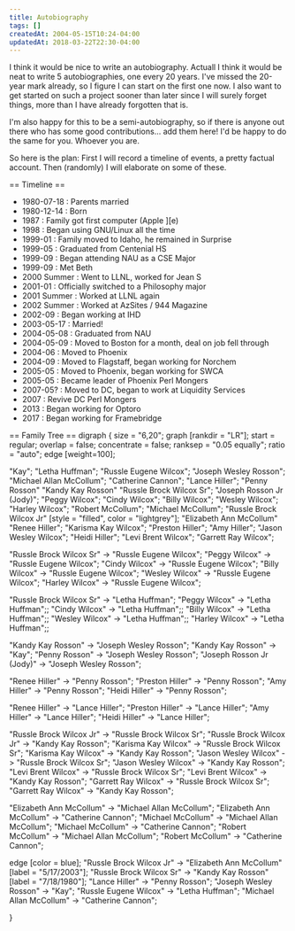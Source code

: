 ```yaml
---
title: Autobiography
tags: []
createdAt: 2004-05-15T10:24-04:00
updatedAt: 2018-03-22T22:30-04:00
---
```


I think it would be nice to write an autobiography. Actuall I think it would be neat to write 5 autobiographies, one every 20 years. I've missed the 20-year mark already, so I figure I can start on the first one now. I also want to get started on such a project sooner than later since I will surely forget things, more than I have already forgotten that is.

I'm also happy for this to be a semi-autobiography, so if there is anyone out there who has some good contributions... add them here! I'd be happy to do the same for you. Whoever you are.

So here is the plan: First I will record a timeline of events, a pretty factual account. Then (randomly) I will elaborate on some of these.

== Timeline ==
* 1980-07-18 : Parents married
* 1980-12-14 : Born
* 1987 : Family got first computer (Apple ][e)
* 1998 : Began using GNU/Linux all the time
* 1999-01 : Family moved to Idaho, he remained in Surprise
* 1999-05 : Graduated from Centenial HS
* 1999-09 : Began attending NAU as a CSE Major
* 1999-09 : Met Beth
* 2000 Summer : Went to LLNL, worked for Jean S
* 2001-01 : Officially switched to a Philosophy major
* 2001 Summer : Worked at LLNL again
* 2002 Summer : Worked at AzSites / 944 Magazine
* 2002-09 : Began working at IHD
* 2003-05-17 : Married!
* 2004-05-08 : Graduated from NAU
* 2004-05-09 : Moved to Boston for a month, deal on job fell through
* 2004-06 : Moved to Phoenix
* 2004-09 : Moved to Flagstaff, began working for Norchem
* 2005-05 : Moved to Phoenix, began working for SWCA
* 2005-05 : Became leader of Phoenix Perl Mongers
* 2007-05? : Moved to DC, began to work at Liquidity Services
* 2007 : Revive DC Perl Mongers
* 2013 : Began working for Optoro
* 2017 : Began working for Framebridge

== Family Tree ==
<graph>
digraph {
  size = "6,20";
  graph [rankdir = "LR"];
  start = regular;
  overlap = false;
  concentrate = false;
  ranksep = "0.05 equally";
  ratio = "auto";
  edge [weight=100];

  "Kay";
  "Letha Huffman";
  "Russle Eugene Wilcox";
  "Joseph Wesley Rosson";
  "Michael Allan McCollum";
  "Catherine Cannon";
  "Lance Hiller";
  "Penny Rosson"
  "Kandy Kay Rosson"
  "Russle Brock Wilcox Sr";
  "Joseph Rosson Jr (Jody)";
  "Peggy Wilcox";
  "Cindy Wilcox";
  "Billy Wilcox";
  "Wesley Wilcox";
  "Harley Wilcox";
  "Robert McCollum";
  "Michael McCollum";
  "Russle Brock Wilcox Jr" [style = "filled", color = "lightgrey"];
  "Elizabeth Ann McCollum"
  "Renee Hiller";
  "Karisma Kay Wilcox";
  "Preston Hiller";
  "Amy Hiller";
  "Jason Wesley Wilcox";
  "Heidi Hiller";
  "Levi Brent Wilcox";
  "Garrett Ray Wilcox";

  "Russle Brock Wilcox Sr" -> "Russle Eugene Wilcox";
  "Peggy Wilcox" -> "Russle Eugene Wilcox";
  "Cindy Wilcox" -> "Russle Eugene Wilcox";
  "Billy Wilcox" -> "Russle Eugene Wilcox";
  "Wesley Wilcox" -> "Russle Eugene Wilcox";
  "Harley Wilcox" -> "Russle Eugene Wilcox";

  "Russle Brock Wilcox Sr" -> "Letha Huffman";
  "Peggy Wilcox" -> "Letha Huffman";;
  "Cindy Wilcox" -> "Letha Huffman";;
  "Billy Wilcox" -> "Letha Huffman";;
  "Wesley Wilcox" -> "Letha Huffman";;
  "Harley Wilcox" -> "Letha Huffman";;

  "Kandy Kay Rosson" -> "Joseph Wesley Rosson";
  "Kandy Kay Rosson" -> "Kay";
  "Penny Rosson" -> "Joseph Wesley Rosson";
  "Joseph Rosson Jr (Jody)" -> "Joseph Wesley Rosson";

  "Renee Hiller" -> "Penny Rosson";
  "Preston Hiller" -> "Penny Rosson";
  "Amy Hiller" -> "Penny Rosson";
  "Heidi Hiller" -> "Penny Rosson";

  "Renee Hiller" -> "Lance Hiller";
  "Preston Hiller" -> "Lance Hiller";
  "Amy Hiller" -> "Lance Hiller";
  "Heidi Hiller" -> "Lance Hiller";


  "Russle Brock Wilcox Jr" -> "Russle Brock Wilcox Sr";
  "Russle Brock Wilcox Jr" -> "Kandy Kay Rosson";
  "Karisma Kay Wilcox" -> "Russle Brock Wilcox Sr";
  "Karisma Kay Wilcox" -> "Kandy Kay Rosson";
  "Jason Wesley Wilcox" -> "Russle Brock Wilcox Sr";
  "Jason Wesley Wilcox" -> "Kandy Kay Rosson";
  "Levi Brent Wilcox" -> "Russle Brock Wilcox Sr";
  "Levi Brent Wilcox" -> "Kandy Kay Rosson";
  "Garrett Ray Wilcox" -> "Russle Brock Wilcox Sr";
  "Garrett Ray Wilcox" -> "Kandy Kay Rosson";

  "Elizabeth Ann McCollum" -> "Michael Allan McCollum";
  "Elizabeth Ann McCollum" -> "Catherine Cannon";
  "Michael McCollum" -> "Michael Allan McCollum";
  "Michael McCollum" -> "Catherine Cannon";
  "Robert McCollum" -> "Michael Allan McCollum";
  "Robert McCollum" -> "Catherine Cannon";

  edge [color = blue];
  "Russle Brock Wilcox Jr" -> "Elizabeth Ann McCollum" [label = "5/17/2003"];
  "Russle Brock Wilcox Sr" -> "Kandy Kay Rosson" [label = "7/18/1980"];
  "Lance Hiller" -> "Penny Rosson";
  "Joseph Wesley Rosson" -> "Kay";
  "Russle Eugene Wilcox" -> "Letha Huffman";
  "Michael Allan McCollum" -> "Catherine Cannon";


}

</graph>


